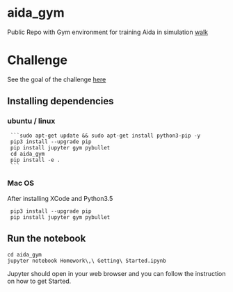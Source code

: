 # aida_gym
Public Repo with Gym environment for training Aida in simulation
[walk]('https://raw.githubusercontent.com/unsupervisedai/aida_gym/master/walk.gif')

# Challenge

See the goal of the challenge [here](https://docs.google.com/document/d/1XUVIDvSmAYZBO2ANfjU7D1XXT4yvY1EcyjS3YgeVnL8/edit?usp=sharing)

## Installing dependencies 

### ubuntu / linux
     ```sudo apt-get update && sudo apt-get install python3-pip -y
     pip3 install --upgrade pip
     pip install jupyter gym pybullet
     cd aida_gym
     pip install -e .
     ```

### Mac OS 
 After installing XCode and Python3.5

     pip3 install --upgrade pip
     pip install jupyter gym pybullet

## Run the notebook 

```
cd aida_gym
jupyter notebook Homework\,\ Getting\ Started.ipynb 
```

Jupyter should open in your web browser and you can follow the instruction on how to get Started.

     



